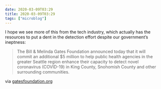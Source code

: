 ```yaml
---
date: 2020-03-09T03:29
title: 2020-03-09T03:29
tags: ["microblog"]
---
```


I hope we see more of this from the tech industry, which actually has the resources to put a dent in the detection effort despite our government’s ineptness:

> The Bill & Melinda Gates Foundation announced today that it will commit an additional \$5 million to help public health agencies in the greater Seattle region enhance their capacity to detect novel coronavirus (COVID-19) in King County, Snohomish County and other surrounding communities.

via [gatesfoundation.org](https://www.gatesfoundation.org/Media-Center/Press-Releases/2020/03/Gates-Foundation-Commits-5-Million-to-Help-Public-Health-Agencies-in-Greater-Seattle-Region)
